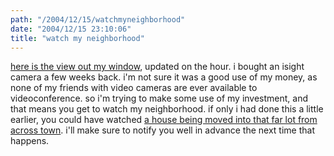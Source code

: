 ```yaml
---
path: "/2004/12/15/watchmyneighborhood" 
date: "2004/12/15 23:10:06" 
title: "watch my neighborhood" 
---
```

<p><a href="http://www.randomchaos.com/images/webcam.jpg">here is the view out my window</a>, updated on the hour. i bought an isight camera a few weeks back. i'm not sure it was a good use of my money, as none of my friends with video cameras are ever available to videoconference. so i'm trying to make some use of my investment, and that means you get to watch my neighborhood. if only i had done this a little earlier, you could have watched <a href="http://cellar.org/iotd.php?threadid=7276">a house being moved into that far lot from across town</a>. i'll make sure to notify you well in advance the next time that happens.</p>
